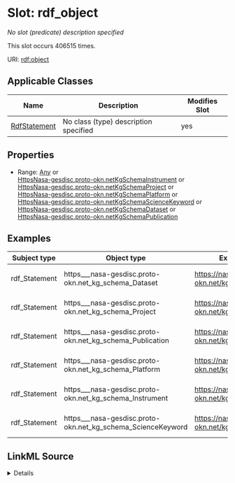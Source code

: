 

# Slot: rdf_object


_No slot (predicate) description specified_






This slot occurs 406515 times.


URI: [rdf:object](http://www.w3.org/1999/02/22-rdf-syntax-ns#object)



<!-- no inheritance hierarchy -->





## Applicable Classes

| Name | Description | Modifies Slot |
| --- | --- | --- |
| [RdfStatement](../classes/RdfStatement.md) | No class (type) description specified |  yes  |







## Properties

* Range: [Any](../classes/Any.md)&nbsp;or&nbsp;<br />[HttpsNasa-gesdisc.proto-okn.netKgSchemaInstrument](../classes/HttpsNasa-gesdisc.proto-okn.netKgSchemaInstrument.md)&nbsp;or&nbsp;<br />[HttpsNasa-gesdisc.proto-okn.netKgSchemaProject](../classes/HttpsNasa-gesdisc.proto-okn.netKgSchemaProject.md)&nbsp;or&nbsp;<br />[HttpsNasa-gesdisc.proto-okn.netKgSchemaPlatform](../classes/HttpsNasa-gesdisc.proto-okn.netKgSchemaPlatform.md)&nbsp;or&nbsp;<br />[HttpsNasa-gesdisc.proto-okn.netKgSchemaScienceKeyword](../classes/HttpsNasa-gesdisc.proto-okn.netKgSchemaScienceKeyword.md)&nbsp;or&nbsp;<br />[HttpsNasa-gesdisc.proto-okn.netKgSchemaDataset](../classes/HttpsNasa-gesdisc.proto-okn.netKgSchemaDataset.md)&nbsp;or&nbsp;<br />[HttpsNasa-gesdisc.proto-okn.netKgSchemaPublication](../classes/HttpsNasa-gesdisc.proto-okn.netKgSchemaPublication.md)






## Examples

| Subject type | Object type | Example subject | Example object | Occurrences |
| --- | --- | --- | --- | --- |
| rdf_Statement | https___nasa-gesdisc.proto-okn.net_kg_schema_Dataset | https://nasa-gesdisc.proto-okn.net/kg/relationship/0 | https://nasa-gesdisc.proto-okn.net/kg/node/0 | 35695 |
| rdf_Statement | https___nasa-gesdisc.proto-okn.net_kg_schema_Project | https://nasa-gesdisc.proto-okn.net/kg/relationship/10000 | https://nasa-gesdisc.proto-okn.net/kg/node/7024 | 6378 |
| rdf_Statement | https___nasa-gesdisc.proto-okn.net_kg_schema_Publication | https://nasa-gesdisc.proto-okn.net/kg/relationship/100000 | https://nasa-gesdisc.proto-okn.net/kg/node/17877 | 208429 |
| rdf_Statement | https___nasa-gesdisc.proto-okn.net_kg_schema_Platform | https://nasa-gesdisc.proto-okn.net/kg/relationship/16212 | https://nasa-gesdisc.proto-okn.net/kg/node/7369 | 10398 |
| rdf_Statement | https___nasa-gesdisc.proto-okn.net_kg_schema_Instrument | https://nasa-gesdisc.proto-okn.net/kg/relationship/26610 | https://nasa-gesdisc.proto-okn.net/kg/node/7820 | 2526 |
| rdf_Statement | https___nasa-gesdisc.proto-okn.net_kg_schema_ScienceKeyword | https://nasa-gesdisc.proto-okn.net/kg/relationship/286820 | https://nasa-gesdisc.proto-okn.net/kg/node/34554 | 143089 |




## LinkML Source

<details>

```yaml
name: rdf_object
annotations:
  count:
    tag: count
    value: 406515
description: No slot (predicate) description specified
examples:
- object:
    example_object: https://nasa-gesdisc.proto-okn.net/kg/node/0
    example_object_type: https___nasa-gesdisc.proto-okn.net_kg_schema_Dataset
    example_predicate: rdf:object
    example_subject: https://nasa-gesdisc.proto-okn.net/kg/relationship/0
    example_subject_type: rdf_Statement
- object:
    example_object: https://nasa-gesdisc.proto-okn.net/kg/node/7024
    example_object_type: https___nasa-gesdisc.proto-okn.net_kg_schema_Project
    example_predicate: rdf:object
    example_subject: https://nasa-gesdisc.proto-okn.net/kg/relationship/10000
    example_subject_type: rdf_Statement
- object:
    example_object: https://nasa-gesdisc.proto-okn.net/kg/node/17877
    example_object_type: https___nasa-gesdisc.proto-okn.net_kg_schema_Publication
    example_predicate: rdf:object
    example_subject: https://nasa-gesdisc.proto-okn.net/kg/relationship/100000
    example_subject_type: rdf_Statement
- object:
    example_object: https://nasa-gesdisc.proto-okn.net/kg/node/7369
    example_object_type: https___nasa-gesdisc.proto-okn.net_kg_schema_Platform
    example_predicate: rdf:object
    example_subject: https://nasa-gesdisc.proto-okn.net/kg/relationship/16212
    example_subject_type: rdf_Statement
- object:
    example_object: https://nasa-gesdisc.proto-okn.net/kg/node/7820
    example_object_type: https___nasa-gesdisc.proto-okn.net_kg_schema_Instrument
    example_predicate: rdf:object
    example_subject: https://nasa-gesdisc.proto-okn.net/kg/relationship/26610
    example_subject_type: rdf_Statement
- object:
    example_object: https://nasa-gesdisc.proto-okn.net/kg/node/34554
    example_object_type: https___nasa-gesdisc.proto-okn.net_kg_schema_ScienceKeyword
    example_predicate: rdf:object
    example_subject: https://nasa-gesdisc.proto-okn.net/kg/relationship/286820
    example_subject_type: rdf_Statement
from_schema: nasa-gesdisc
rank: 1000
slot_uri: rdf:object
alias: rdf_object
domain_of:
- rdf_Statement
range: Any
any_of:
- range: https___nasa-gesdisc.proto-okn.net_kg_schema_Instrument
- range: https___nasa-gesdisc.proto-okn.net_kg_schema_Project
- range: https___nasa-gesdisc.proto-okn.net_kg_schema_Platform
- range: https___nasa-gesdisc.proto-okn.net_kg_schema_ScienceKeyword
- range: https___nasa-gesdisc.proto-okn.net_kg_schema_Dataset
- range: https___nasa-gesdisc.proto-okn.net_kg_schema_Publication

```
</details>